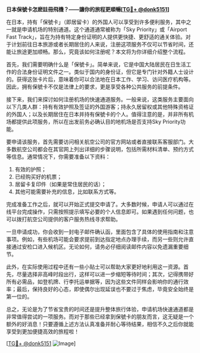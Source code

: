 **日本保號卡怎麽註冊飛機？——讓你的旅程更順暢[[TG💪+ @donk5151](https://t.me/s/donk5151)]**

在日本，持有「保號卡」（即居留卡）的外国人可以享受到许多便利服务，其中之一就是申请机场的特别通道。这个通道通常被称为「Sky Priority」或「Airport Fast Track」，旨在为持有特定身份证明的人提供更快捷、更舒适的通关体验。对于计划前往日本旅游或者长期居住的人来说，注册这项服务不仅可以节省时间，还能让旅途更加顺畅。那么，究竟该如何注册呢？本文将为你详细介绍整个流程。

首先，我们需要明确什么是「保號卡」。简单来说，它是中国大陆居民在日生活工作的合法身份证明文件之一。类似于国内的身份证，但它是专门针对外籍人士设计的。获得这张卡片后，意味着你可以合法地在日本工作、学习、访问医疗机构等。因此，拥有保號卡不仅是法律上的要求，更是享受各种公共服务的前提条件。

接下来，我们来探讨如何注册机场的快速通道服务。一般来说，这类服务主要面向以下几类人群：持有有效护照及签证的外国游客；持永久居留权或其他特殊资格证的外国人；以及长期居住在日本并持有保號卡的个人。值得注意的是，并非所有机场都提供此项服务，所以在出发前务必确认目的地机场是否支持Sky Priority功能。

要申请该服务，首先需要访问相关航空公司的官方网站或者直接联系客服部门。大多数航空公司都会在其官网上列出详细的步骤说明，包括所需材料清单、预约方式等信息。通常情况下，你需要准备以下资料：

1. 有效的护照；
2. 已经购买好的机票；
3. 居留卡复印件（如果是常住居民的话）；
4. 其他可能需要补充的信息，比如联系方式等。

完成准备工作之后，就可以开始正式提交申请了。大多数时候，申请人可以通过在线平台完成操作，只需按照提示填写必要的个人信息即可。如果遇到任何问题，也可以拨打航空公司提供的客户服务热线寻求帮助。

一旦申请成功，你会收到一封电子邮件确认函，里面包含了具体的使用指南和注意事项。例如，有些机场可能会要求提前到达指定地点办理手续，而另一些则允许直接通过安检口进入候机区。无论如何，请务必仔细阅读邮件内容以免遗漏重要细节。

此外，在实际使用过程中还有一些小贴士可以帮助大家更好地利用这一资源。首先，尽量选择非高峰时段出行，这样可以进一步缩短等待时间；其次，记得携带好所有必需品，如登机牌、行李托运单据等，因为这些文件同样会影响你的通行效率；最后，保持良好的心态，即使偶尔出现延误也不要过于焦虑，毕竟安全始终是第一位的。

总之，无论是为了节省宝贵的时间还是提升整体旅行体验，申请机场快速通道都是非常值得尝试的一项服务。而对于那些已经拿到保號卡的朋友而言，这无疑是一个额外的好消息！只要遵循上述方法认真准备并耐心等待结果，相信不久之后你就能享受到更加便捷高效的旅程啦！

[[TG💪+ @donk5151](https://t.me/s/donk5151) ![Image](https://i.postimg.cc/rwNCRYN7/Snipaste-2025-04-30-17-27-05.png)]